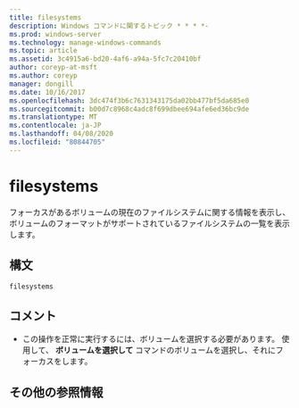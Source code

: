 ```yaml
---
title: filesystems
description: Windows コマンドに関するトピック * * * *-
ms.prod: windows-server
ms.technology: manage-windows-commands
ms.topic: article
ms.assetid: 3c4915a6-bd20-4af6-a94a-5fc7c20410bf
author: coreyp-at-msft
ms.author: coreyp
manager: dongill
ms.date: 10/16/2017
ms.openlocfilehash: 3dc474f3b6c7631343175da02bb477bf5da685e0
ms.sourcegitcommit: b00d7c8968c4adc8f699dbee694afe6ed36bc9de
ms.translationtype: MT
ms.contentlocale: ja-JP
ms.lasthandoff: 04/08/2020
ms.locfileid: "80844705"
---
```

# <a name="filesystems"></a>filesystems



フォーカスがあるボリュームの現在のファイルシステムに関する情報を表示し、ボリュームのフォーマットがサポートされているファイルシステムの一覧を表示します。

## <a name="syntax"></a>構文

```
filesystems
```

## <a name="remarks"></a>コメント

-   この操作を正常に実行するには、ボリュームを選択する必要があります。 使用して、 **ボリュームを選択して** コマンドのボリュームを選択し、それにフォーカスをします。

## <a name="additional-references"></a>その他の参照情報

